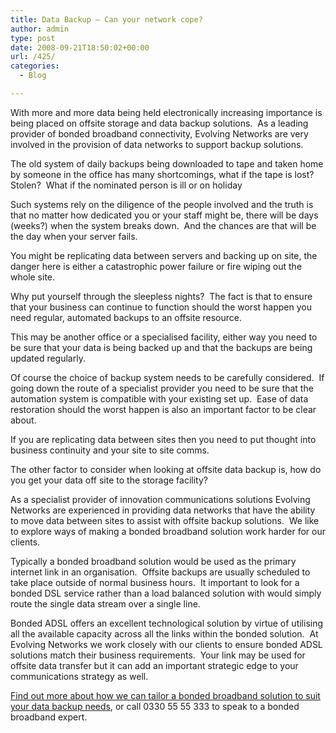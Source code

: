 ```yaml
---
title: Data Backup – Can your network cope?
author: admin
type: post
date: 2008-09-21T18:50:02+00:00
url: /425/
categories:
  - Blog

---
```

With more and more data being held electronically increasing importance is being placed on offsite storage and data backup solutions.  As a leading provider of bonded broadband connectivity, Evolving Networks are very involved in the provision of data networks to support backup solutions.

The old system of daily backups being downloaded to tape and taken home by someone in the office has many shortcomings, what if the tape is lost?  Stolen?  What if the nominated person is ill or on holiday

Such systems rely on the diligence of the people involved and the truth is that no matter how dedicated you or your staff might be, there will be days (weeks?) when the system breaks down.  And the chances are that will be the day when your server fails.

You might be replicating data between servers and backing up on site, the danger here is either a catastrophic power failure or fire wiping out the whole site.

Why put yourself through the sleepless nights?  The fact is that to ensure that your business can continue to function should the worst happen you need regular, automated backups to an offsite resource.

This may be another office or a specialised facility, either way you need to be sure that your data is being backed up and that the backups are being updated regularly.

Of course the choice of backup system needs to be carefully considered.  If going down the route of a specialist provider you need to be sure that the automation system is compatible with your existing set up.  Ease of data restoration should the worst happen is also an important factor to be clear about.

If you are replicating data between sites then you need to put thought into business continuity and your site to site comms. 

The other factor to consider when looking at offsite data backup is, how do you get your data off site to the storage facility?

As a specialist provider of innovation communications solutions Evolving Networks are experienced in providing data networks that have the ability to move data between sites to assist with offsite backup solutions.  We like to explore ways of making a bonded broadband solution work harder for our clients.

Typically a bonded broadband solution would be used as the primary internet link in an organisation.  Offsite backups are usually scheduled to take place outside of normal business hours.  It important to look for a bonded DSL service rather than a load balanced solution with would simply route the single data stream over a single line.

Bonded ADSL offers an excellent technological solution by virtue of utilising all the available capacity across all the links within the bonded solution.  At Evolving Networks we work closely with our clients to ensure bonded ADSL solutions match their business requirements.  Your link may be used for offsite data transfer but it can add an important strategic edge to your communications strategy as well.

<a title="Contact Evolving Networks - The Bonded ADSL Experts" href="/contact-us" target="_self">Find out more about how we can tailor a bonded broadband solution to suit your data backup needs</a>, or call 0330 55 55 333 to speak to a bonded broadband expert.